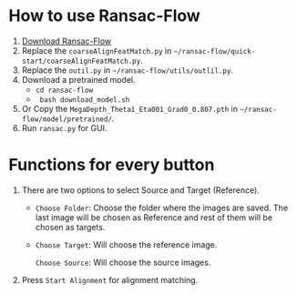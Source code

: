 # How to use Ransac-Flow

1. [Download Ransac-Flow](https://github.com/XiSHEN0220/RANSAC-Flow)
3. Replace the ```coarseAlignFeatMatch.py``` in ```~/ransac-flow/quick-start/coarseAlignFeatMatch.py```.
4. Replace the ```outil.py``` in ```~/ransac-flow/utils/outlil.py```.
5. Download a pretrained model.
    * ``` cd ransac-flow ```
    * ``` bash download_model.sh```
6. Or Copy the ```MegaDepth_Theta1_Eta001_Grad0_0.807.pth``` in ```~/ransac-flow/model/pretrained/```. 
7. Run ```ransac.py``` for GUI.

# Functions for every button
1. There are two options to select Source and Target (Reference).
      * ```Choose Folder```: Choose the folder where the images are saved. The last image will be chosen as Reference and rest of them will be chosen as targets.
      * ``` Choose Target ```: Will choose the reference image.
      
        ``` Choose Source ```: Will choose the source images.
 2. Press ``` Start Alignment ``` for alignment matching.
